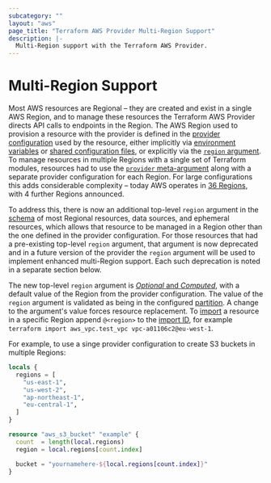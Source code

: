 ```yaml
---
subcategory: ""
layout: "aws"
page_title: "Terraform AWS Provider Multi-Region Support"
description: |-
  Multi-Region support with the Terraform AWS Provider.
---
```


# Multi-Region Support

Most AWS resources are Regional – they are created and exist in a single AWS Region, and to manage these resources the Terraform AWS Provider directs API calls to endpoints in the Region. The AWS Region used to provision a resource with the provider is defined in the [provider configuration](https://developer.hashicorp.com/terraform/language/providers/configuration) used by the resource, either implicitly via [environment variables](https://registry.terraform.io/providers/hashicorp/aws/latest/docs#environment-variables) or [shared configuration files](https://registry.terraform.io/providers/hashicorp/aws/latest/docs#shared-configuration-and-credentials-files), or explicitly via the [`region` argument](https://registry.terraform.io/providers/hashicorp/aws/latest/docs#region).
To manage resources in multiple Regions with a single set of Terraform modules, resources had to use the [`provider` meta-argument](https://developer.hashicorp.com/terraform/language/meta-arguments/resource-provider) along with a separate provider configuration for each Region. For large configurations this adds considerable complexity – today AWS operates in [36 Regions](https://aws.amazon.com/about-aws/global-infrastructure/), with 4 further Regions announced.

To address this, there is now an additional top-level `region` argument in the [schema](https://developer.hashicorp.com/terraform/plugin/framework/handling-data/schemas) of most Regional resources, data sources, and ephemeral resources, which allows that resource to be managed in a Region other than the one defined in the provider configuration. For those resources that had a pre-existing top-level `region` argument, that argument is now deprecated and in a future version of the provider the `region` argument will be used to implement enhanced multi-Region support. Each such deprecation is noted in a separate section below.

The new top-level `region` argument is [_Optional_ and _Computed_](https://developer.hashicorp.com/terraform/plugin/framework/handling-data/attributes/string#configurability), with a default value of the Region from the provider configuration. The value of the `region` argument is validated as being in the configured [partition](https://docs.aws.amazon.com/whitepapers/latest/aws-fault-isolation-boundaries/partitions.html). A change to the argument's value forces resource replacement. To [import](https://developer.hashicorp.com/terraform/cli/import) a resource in a specific Region append `@<region>` to the [import ID](https://developer.hashicorp.com/terraform/language/import#import-id), for example `terraform import aws_vpc.test_vpc vpc-a01106c2@eu-west-1`.

For example, to use a singe provider configuration to create S3 buckets in multiple Regions:

```terraform
locals {
  regions = [
    "us-east-1",
    "us-west-2",
    "ap-northeast-1",
    "eu-central-1",
  ]
}

resource "aws_s3_bucket" "example" {
  count  = length(local.regions)
  region = local.regions[count.index]

  bucket = "yournamehere-${local.regions[count.index]}"
}
```
